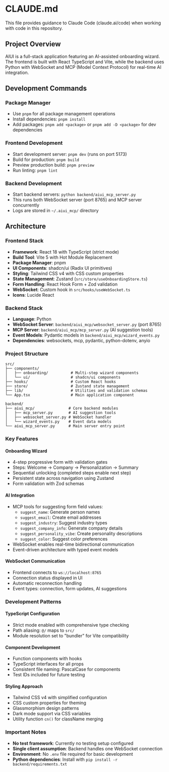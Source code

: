 # CLAUDE.md

This file provides guidance to Claude Code (claude.ai/code) when working with code in this repository.

## Project Overview

AIUI is a full-stack application featuring an AI-assisted onboarding wizard. The frontend is built with React TypeScript and Vite, while the backend uses Python with WebSocket and MCP (Model Context Protocol) for real-time AI integration.

## Development Commands

### Package Manager
- Use `pnpm` for all package management operations
- Install dependencies: `pnpm install`
- Add packages: `pnpm add <package>` or `pnpm add -D <package>` for dev dependencies

### Frontend Development
- Start development server: `pnpm dev` (runs on port 5173)
- Build for production: `pnpm build`
- Preview production build: `pnpm preview`
- Run linting: `pnpm lint`

### Backend Development
- Start backend servers: `python backend/aiui_mcp_server.py`
- This runs both WebSocket server (port 8765) and MCP server concurrently
- Logs are stored in `~/.aiui_mcp/` directory

## Architecture

### Frontend Stack
- **Framework**: React 18 with TypeScript (strict mode)
- **Build Tool**: Vite 5 with Hot Module Replacement
- **Package Manager**: pnpm
- **UI Components**: shadcn/ui (Radix UI primitives)
- **Styling**: Tailwind CSS v4 with CSS custom properties
- **State Management**: Zustand (`src/store/useOnboardingStore.ts`)
- **Form Handling**: React Hook Form + Zod validation
- **WebSocket**: Custom hook in `src/hooks/useWebSocket.ts`
- **Icons**: Lucide React

### Backend Stack
- **Language**: Python
- **WebSocket Server**: `backend/aiui_mcp/websocket_server.py` (port 8765)
- **MCP Server**: `backend/aiui_mcp/mcp_server.py` (AI suggestion tools)
- **Event Models**: Pydantic models in `backend/aiui_mcp/wizard_events.py`
- **Dependencies**: websockets, mcp, pydantic, python-dotenv, anyio

### Project Structure
```
src/
├── components/
│   ├── onboarding/          # Multi-step wizard components
│   └── ui/                  # shadcn/ui components
├── hooks/                   # Custom React hooks
├── store/                   # Zustand state management
├── lib/                     # Utilities and validation schemas
└── App.tsx                  # Main application component

backend/
├── aiui_mcp/               # Core backend modules
│   ├── mcp_server.py       # AI suggestion tools
│   ├── websocket_server.py # WebSocket handler
│   └── wizard_events.py    # Event data models
└── aiui_mcp_server.py      # Main server entry point
```

### Key Features

#### Onboarding Wizard
- 4-step progressive form with validation gates
- Steps: Welcome → Company → Personalization → Summary
- Sequential unlocking (completed steps enable next step)
- Persistent state across navigation using Zustand
- Form validation with Zod schemas

#### AI Integration
- MCP tools for suggesting form field values:
  - `suggest_name`: Generate person names
  - `suggest_email`: Create email addresses
  - `suggest_industry`: Suggest industry types
  - `suggest_company_info`: Generate company details
  - `suggest_personality_vibe`: Create personality descriptions
  - `suggest_color`: Suggest color preferences
- WebSocket enables real-time bidirectional communication
- Event-driven architecture with typed event models

#### WebSocket Communication
- Frontend connects to `ws://localhost:8765`
- Connection status displayed in UI
- Automatic reconnection handling
- Event types: connection, form updates, AI suggestions

### Development Patterns

#### TypeScript Configuration
- Strict mode enabled with comprehensive type checking
- Path aliasing: `@/` maps to `src/`
- Module resolution set to "bundler" for Vite compatibility

#### Component Development
- Function components with hooks
- TypeScript interfaces for all props
- Consistent file naming: PascalCase for components
- Test IDs included for future testing

#### Styling Approach
- Tailwind CSS v4 with simplified configuration
- CSS custom properties for theming
- Glassmorphism design patterns
- Dark mode support via CSS variables
- Utility function `cn()` for className merging

### Important Notes

- **No test framework**: Currently no testing setup configured
- **Single client assumption**: Backend handles one WebSocket connection
- **Environment**: No `.env` file required for basic development
- **Python dependencies**: Install with `pip install -r backend/requirements.txt`